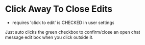 # Click Away To Close Edits

- requires 'click to edit' is CHECKED in user settings

Just auto clicks the green checkbox to confirm/close an open chat message edit box when you click outside it.
